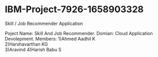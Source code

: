 # IBM-Project-7926-1658903328
Skill / Job Recommender Application


Poject Name: Skill And Job Recommender.
Domian: Cloud Application Devolepment.
Members:
1)Ahmed Aadhil K  
2)Harshavarthan KG  
3)Aravind 
4)Harish Babu S
